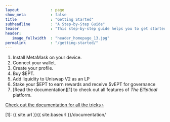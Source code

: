 ```yaml
---
layout              : page
show_meta           : false
title               : "Getting Started"
subheadline         : "A Step-by-Step Guide"
teaser              : "This step-by-step guide helps you to get started with the <em>Elliptical</em> platform that operates on the Ethereum L2 network, to interact with the site you will need a cryptocurrency wallet. If your cryptocurrency is stored on an exchange (such as Binance), it does not count as a cryptocurrency wallet, and will not work.<br><font color=red><em>This guide is a work in progress and will be replaced or updated as required.</em></font>"
header:
   image_fullwidth  : "header_homepage_13.jpg"
permalink           : "/getting-started/"
---
```

1. Install MetaMask on your device.
1. Connect your wallet.
1. Create your profile.
1. Buy $EPT.
1. Add liquidity to Uniswap V2 as an LP
1. Stake your $EPT to earn rewards and receive $vEPT for governance
1. [Read the documentation][1] to check out all features of *The Elliptical* platform.

<a class="radius button small" href="{{ site.url }}{{ site.baseurl }}/documentation/">Check out the documentation for all the tricks ›</a>


 [1]: {{ site.url }}{{ site.baseurl }}/documentation/

